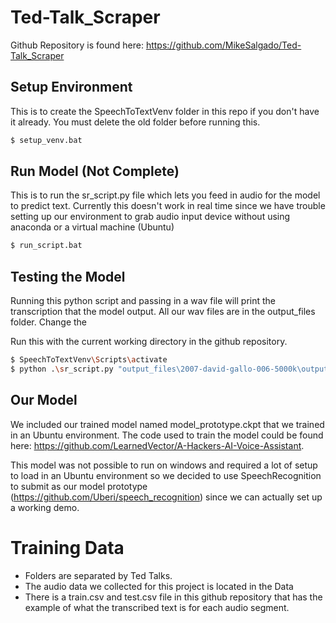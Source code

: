 # Ted-Talk_Scraper

Github Repository is found here: https://github.com/MikeSalgado/Ted-Talk_Scraper

## Setup Environment
This is to create the SpeechToTextVenv folder in this repo if you don't have it already. You must delete the old folder before running this.

```bash
$ setup_venv.bat
```

## Run Model (Not Complete)
This is to run the sr_script.py file which lets you feed in audio for the model to predict text. Currently this doesn't work in real time since we have trouble setting up our environment to grab audio input device without using anaconda or a virtual machine (Ubuntu)

```bash
$ run_script.bat
```

## Testing the Model
Running this python script and passing in a wav file will print the transcription that the model output. All our wav files are in the output_files folder. Change the 

Run this with the current working directory in the github repository.
```bash
$ SpeechToTextVenv\Scripts\activate
$ python .\sr_script.py "output_files\2007-david-gallo-006-5000k\output_0.wav"
```

## Our Model

We included our trained model named model_prototype.ckpt that we trained in an Ubuntu environment. The code used to train the model could be found here: https://github.com/LearnedVector/A-Hackers-AI-Voice-Assistant. 

This model was not possible to run on windows and required a lot of setup to load in an Ubuntu environment so we decided to use SpeechRecognition to submit as our model prototype (https://github.com/Uberi/speech_recognition) since we can actually set up a working demo.

# Training Data

- Folders are separated by Ted Talks.
- The audio data we collected for this project is located in the Data
- There is a train.csv and test.csv file in this github repository that has the example of what the transcribed text is for each audio segment.
